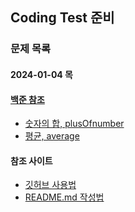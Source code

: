 ## Coding Test 준비

### 문제 목록
#### 2024-01-04 목
#### [백준 참조](https://www.acmicpc.net/) 
+ [숫자의 합, plusOfnumber](https://www.acmicpc.net/problem/11720)
+ [평균, average](https://www.acmicpc.net/problem/1546)

#### 참조 사이트
+ [깃허브 사용법](https://corinediary.tistory.com/2)
+ [README.md 작성법](https://m.blog.naver.com/jooeun0502/221956294941)
